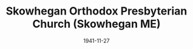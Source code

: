 ---
date: &id001 1941-11-27
end_date: null
location:
  address: 36 North Avenue
  city: Skowhegan
  state: ME
minister:
- end: 1944-01-01
  name: Charles Stanton
  start: 1941-11-27
  type: Pastor
- end: 1951-01-01
  name: Kelly Tucker
  start: 1944-01-01
  type: Pastor
- end: 1954-01-01
  name: Charles Stanton
  start: 1951-01-01
  type: Pastor
- end: null
  name: Harold Dorman
  start: 1958-01-01
  type: Pastor
ministers:
- Charles Stanton
- Kelly Tucker
- Charles Stanton
- Harold Dorman
name: Skowhegan Orthodox Presbyterian Church
names:
- end: null
  name: Skowhegan Orthodox Presbyterian Church
  start: 1941-11-27
origination_date: *id001
raw_data: "ME    Skowhegan\n\nSkowhegan Orthodox Presbyterian Church  (November 27,\
  \ 1941\u2013 )\n(located in Cornville, ME from November 27, 1941 to May 8, 1977)\n\
  36 North Avenue\nPastors: Charles Stanton, 1941\u201344\nKelly Tucker, 1944\u2013\
  51\nCharles Stanton, 1951\u201354\nHarold Dorman, 1958\u20132014"
received_from: null
states:
- ME
status:
  active: true
  end_date: null
  reason: null
  received_from: null
  withdrawal_to: null
title: Skowhegan Orthodox Presbyterian Church (Skowhegan ME)
year_established:
- 1941

---